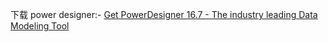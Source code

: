 下载 power designer:- [Get PowerDesigner 16.7 - The industry leading Data Modeling Tool](https://www.powerdesigner.biz/)

